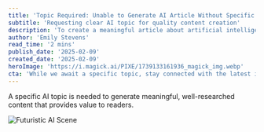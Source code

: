 ```yaml
---
title: 'Topic Required: Unable to Generate AI Article Without Specific Focus'
subtitle: 'Requesting clear AI topic for quality content creation'
description: 'To create a meaningful article about artificial intelligence, a specific topic or focus area is needed. This could include recent developments in generative AI, AI's impact on particular industries, new AI technologies or breakthroughs, AI ethics and regulation, practical applications of AI in business or daily life, or AI market trends and analysis. Without a clear direction, the resulting content would lack the depth and specificity needed for a valuable contribution to the discourse on artificial intelligence.'
author: 'Emily Stevens'
read_time: '2 mins'
publish_date: '2025-02-09'
created_date: '2025-02-09'
heroImage: 'https://i.magick.ai/PIXE/1739133161936_magick_img.webp'
cta: 'While we await a specific topic, stay connected with the latest in AI developments by following us on LinkedIn.'
---
```


A specific AI topic is needed to generate meaningful, well-researched content that provides value to readers.

![Futuristic AI Scene](https://images.magick.ai/placeholder-ai-topic-required.jpg)